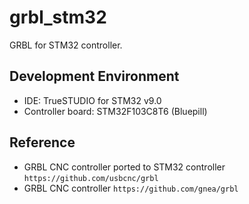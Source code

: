 # grbl_stm32
GRBL for STM32 controller.

## Development Environment
- IDE: TrueSTUDIO for STM32 v9.0
- Controller board: STM32F103C8T6 (Bluepill)

## Reference
- GRBL CNC controller ported to STM32 controller
```https://github.com/usbcnc/grbl```
- GRBL CNC controller
```https://github.com/gnea/grbl```


